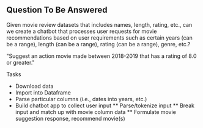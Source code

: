 ## Question To Be Answered
Given movie review datasets that includes names, length, rating, etc., can we create a chatbot that processes user requests for movie recommendations based on user requirements such as certain years (can be a range), length (can be a range), rating (can be a range), genre, etc.?

"Suggest an action movie made between 2018-2019 that has a rating of 8.0 or greater."

Tasks
* Download data
* Import into Dataframe
* Parse particular columns (i.e., dates into years, etc.)
* Build chatbot app to collect user input
** Parse/tokenize input
** Break input and match up with movie column data
** Formulate movie suggestion response, recommend movie(s)
